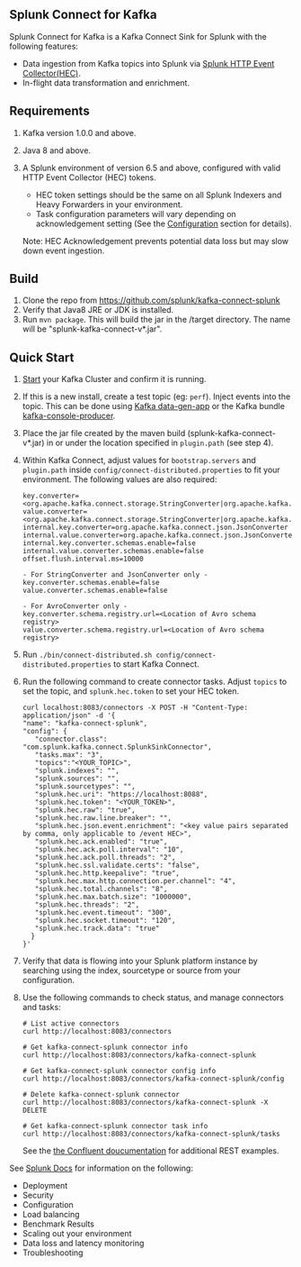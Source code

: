 ## Splunk Connect for Kafka

Splunk Connect for Kafka is a Kafka Connect Sink for Splunk with the following features:

* Data ingestion from Kafka topics into Splunk via [Splunk HTTP Event Collector(HEC)](http://dev.splunk.com/view/event-collector/SP-CAAAE6M).
* In-flight data transformation and enrichment.

## Requirements
1. Kafka version 1.0.0 and above.
2. Java 8 and above.
3. A Splunk environment of version 6.5 and above, configured with valid HTTP Event Collector (HEC) tokens.

	* HEC token settings should be the same on all Splunk Indexers and Heavy Forwarders in your environment.
	* Task configuration parameters will vary depending on acknowledgement setting (See the [Configuration](#configuration) section for details).

	Note: HEC Acknowledgement prevents potential data loss but may slow down event ingestion.

## Build

1. Clone the repo from https://github.com/splunk/kafka-connect-splunk
2. Verify that Java8 JRE or JDK is installed.
3. Run `mvn package`. This will build the jar in the /target directory. The name will be "splunk-kafka-connect-v*.jar".

## Quick Start

1. [Start](https://kafka.apache.org/quickstart) your Kafka Cluster and confirm it is running.
2. If this is a new install, create a test topic (eg: `perf`). Inject events into the topic. This can be done using [Kafka data-gen-app](https://github.com/dtregonning/kafka-data-gen) or the Kafka bundle [kafka-console-producer](https://kafka.apache.org/quickstart#quickstart_send).
3. Place the jar file created by the maven build (splunk-kafka-connect-v*.jar) in or under the location specified in `plugin.path` (see step 4).
4. Within Kafka Connect, adjust values for `bootstrap.servers` and `plugin.path` inside `config/connect-distributed.properties` to fit your environment. The following values are also required:

    ```
	key.converter=<org.apache.kafka.connect.storage.StringConverter|org.apache.kafka.connect.json.JsonConverter|io.confluent.connect.avro.AvroConverter>
	value.converter=<org.apache.kafka.connect.storage.StringConverter|org.apache.kafka.connect.json.JsonConverter|io.confluent.connect.avro.AvroConverter>
	internal.key.converter=org.apache.kafka.connect.json.JsonConverter
	internal.value.converter=org.apache.kafka.connect.json.JsonConverter
	internal.key.converter.schemas.enable=false
	internal.value.converter.schemas.enable=false
	offset.flush.interval.ms=10000

	- For StringConverter and JsonConverter only -
	key.converter.schemas.enable=false
	value.converter.schemas.enable=false

	- For AvroConverter only -
	key.converter.schema.registry.url=<Location of Avro schema registry>
	value.converter.schema.registry.url=<Location of Avro schema registry>

    ```

5. Run `./bin/connect-distributed.sh config/connect-distributed.properties` to start Kafka Connect.
6. Run the following command to create connector tasks. Adjust `topics` to set the topic, and  `splunk.hec.token`  to set your HEC token.

    ```
	curl localhost:8083/connectors -X POST -H "Content-Type: application/json" -d '{
	"name": "kafka-connect-splunk",
	"config": {
	   "connector.class": "com.splunk.kafka.connect.SplunkSinkConnector",
	   "tasks.max": "3",
	   "topics":"<YOUR_TOPIC>",
	   "splunk.indexes": "",
	   "splunk.sources": "",
	   "splunk.sourcetypes": "",
	   "splunk.hec.uri": "https://localhost:8088",
	   "splunk.hec.token": "<YOUR_TOKEN>",
	   "splunk.hec.raw": "true",
	   "splunk.hec.raw.line.breaker": "",
	   "splunk.hec.json.event.enrichment": "<key value pairs separated by comma, only applicable to /event HEC>",
	   "splunk.hec.ack.enabled": "true",
	   "splunk.hec.ack.poll.interval": "10",
	   "splunk.hec.ack.poll.threads": "2",
	   "splunk.hec.ssl.validate.certs": "false",
	   "splunk.hec.http.keepalive": "true",
	   "splunk.hec.max.http.connection.per.channel": "4",
	   "splunk.hec.total.channels": "8",
	   "splunk.hec.max.batch.size": "1000000",
	   "splunk.hec.threads": "2",
	   "splunk.hec.event.timeout": "300",
	   "splunk.hec.socket.timeout": "120",
	   "splunk.hec.track.data": "true"
	  }
	}'
    ```

7. Verify that data is flowing into your Splunk platform instance by searching using the index, sourcetype or source from your configuration.
8. Use the following commands to check status, and manage connectors and tasks:

    ```
    # List active connectors
    curl http://localhost:8083/connectors

    # Get kafka-connect-splunk connector info
    curl http://localhost:8083/connectors/kafka-connect-splunk

    # Get kafka-connect-splunk connector config info
    curl http://localhost:8083/connectors/kafka-connect-splunk/config

    # Delete kafka-connect-splunk connector
    curl http://localhost:8083/connectors/kafka-connect-splunk -X DELETE

    # Get kafka-connect-splunk connector task info
    curl http://localhost:8083/connectors/kafka-connect-splunk/tasks
    ```

    See the [the Confluent doucumentation](https://docs.confluent.io/current/connect/managing.html#common-rest-examples) for additional REST examples.

See [Splunk Docs](http://docs.splunk.com/Documentation/KafkaConnect) for information on the following:

* Deployment
* Security
* Configuration
* Load balancing
* Benchmark Results
* Scaling out your environment
* Data loss and latency monitoring
* Troubleshooting

